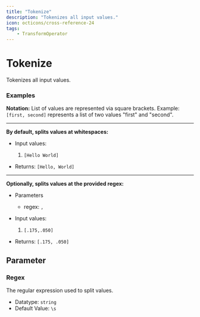 ```yaml
---
title: "Tokenize"
description: "Tokenizes all input values."
icon: octicons/cross-reference-24
tags: 
    - TransformOperator
---
```

# Tokenize
<!-- This file was generated - DO NOT CHANGE IT MANUALLY -->



Tokenizes all input values.

### Examples

**Notation:** List of values are represented via square brackets. Example: `[first, second]` represents a list of two values "first" and "second".

---
**By default, splits values at whitespaces:**

* Input values:
    1. `[Hello World]`

* Returns: `[Hello, World]`


---
**Optionally, splits values at the provided regex:**

* Parameters
    * regex: `,`

* Input values:
    1. `[.175,.050]`

* Returns: `[.175, .050]`




## Parameter

### Regex

The regular expression used to split values.

- Datatype: `string`
- Default Value: `\s`



